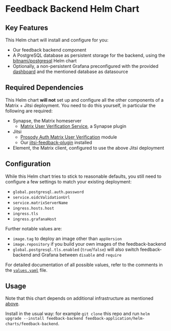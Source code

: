 # Feedback Backend Helm Chart

## Key Features

This Helm chart will install and configure for you:

- Our feedback backend component
- A PostgreSQL database as persistent storage for the backend, using the [bitnami/postgresql](https://github.com/bitnami/charts/tree/main/bitnami/postgresql) Helm chart
- Optionally, a non-persistent Grafana preconfigured with the provided [dashboard](/grafana) and the mentioned database as datasource

## Required Dependencies

This Helm chart **will not** set up and configure all the other components of a Matrix + Jitsi deployment. You need to do this yourself, in particular the following are required:

- Synapse, the Matrix homeserver
  - [Matrix User Verification Service](https://github.com/matrix-org/matrix-user-verification-service/), a Synapse plugin
- Jitsi
  - [Prosody Auth Matrix User Verification](https://github.com/matrix-org/prosody-mod-auth-matrix-user-verification) module
  - Our [jitsi-feedback-plugin](/jitsi-feedback-plugin) installed
- Element, the Matrix client, configured to use the above Jitsi deployment

## Configuration

While this Helm chart tries to stick to reasonable defaults, you still need to configure a few settings to match your existing deployment:

- `global.postgresql.auth.password`
- `service.oidcValidationUrl`
- `service.matrixServerName`
- `ingress.hosts.host`
- `ingress.tls`
- `ingress.grafanaHost`

Further notable values are:

- `image.tag` to deploy an image other than `appVersion`
- `image.repository` if you build your own images of the feedback-backend
- `global.postgresql.tls.enabled` (`true`/`false`) will also switch feedback-backend and Grafana between `disable` and `require`

For detailed documentation of all possible values, refer to the comments in the [`values.yaml`](values.yaml) file.

## Usage

Note that this chart depends on additional infrastructure as mentioned [above](#required-dependencies).

Install in the usual way: for example `git clone` this repo and run `helm upgrade --install feedback-backend feedback-application/helm-charts/feedback-backend`.
